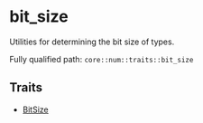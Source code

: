 # bit_size

Utilities for determining the bit size of types.

Fully qualified path: `core::num::traits::bit_size`

## Traits

- [BitSize](./core-num-traits-bit_size-BitSize.md)

